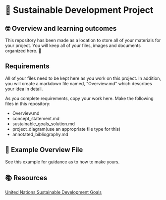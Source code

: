 # :robot: Sustainable Development Project

## 🤓 Overview and learning outcomes 

This repository has been made as a location to store all of your materials for your project.  You will keep all of your files, images and documents organized here. 🚀

## Requirements

All of your files need to be kept here as you work on this project.  In addition, you will create a markdown file named, "Overview.md" which describes your idea in detail.

As you complete requirements, copy your work here.  Make the following files in this repository:

- Overview.md
- concept_statement.md
- sustainable_goals_solution.md
- project_diagram(use an appropriate file type for this)
- annotated_bibliography.md

## 📝 Example Overview File

See this example for guidance as to how to make yours.

## 📚  Resources 

[United Nations Sustainable Development Goals](https://sdgs.un.org/goals)


